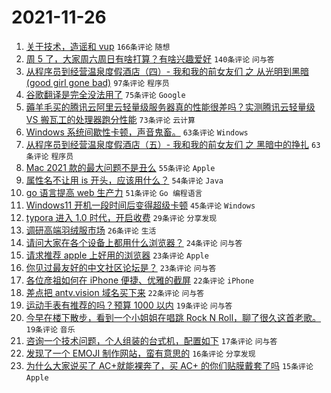 # 2021-11-26

1. [关于技术，造谣和 vup](https://www.v2ex.com/t/818099) `166条评论` `随想`
1. [周 5 了，大家周六周日有啥打算？有啥兴趣爱好](https://www.v2ex.com/t/818055) `140条评论` `问与答`
1. [从程序员到经营温泉度假酒店（四）- 我和我的前女友们 之 从光明到黑暗(good girl gone bad)](https://www.v2ex.com/t/818070) `97条评论` `程序员`
1. [谷歌翻译是完全没法用了](https://www.v2ex.com/t/818213) `75条评论` `Google`
1. [薅羊毛买的腾讯云阿里云轻量级服务器真的性能很差吗？实测腾讯云轻量级 VS 搬瓦工的处理器跑分性能](https://www.v2ex.com/t/818105) `73条评论` `云计算`
1. [Windows 系统间歇性卡顿，声音鬼畜。](https://www.v2ex.com/t/818084) `63条评论` `Windows`
1. [从程序员到经营温泉度假酒店（五）- 我和我的前女友们 之 黑暗中的挣扎](https://www.v2ex.com/t/818130) `63条评论` `程序员`
1. [Mac 2021 款的最大问题不是丑么](https://www.v2ex.com/t/818198) `55条评论` `Apple`
1. [属性名不让用 is 开头，应该用什么？](https://www.v2ex.com/t/818150) `54条评论` `Java`
1. [go 语言提高 web 生产力](https://www.v2ex.com/t/818157) `51条评论` `Go 编程语言`
1. [Windows11 开机一段时间后变得超级卡顿](https://www.v2ex.com/t/818089) `45条评论` `Windows`
1. [typora 进入 1.0 时代，开启收费](https://www.v2ex.com/t/818221) `29条评论` `分享发现`
1. [调研高端羽绒服市场](https://www.v2ex.com/t/818137) `26条评论` `生活`
1. [请问大家在各个设备上都用什么浏览器？](https://www.v2ex.com/t/818240) `24条评论` `问与答`
1. [请求推荐 apple 上好用的浏览器](https://www.v2ex.com/t/818234) `23条评论` `Apple`
1. [你见过最友好的中文社区论坛是？](https://www.v2ex.com/t/818207) `23条评论` `问与答`
1. [各位彦祖如何在 iPhone 便捷、优雅的截屏](https://www.v2ex.com/t/818088) `22条评论` `iPhone`
1. [差点把 antv.vision 域名买下来](https://www.v2ex.com/t/818080) `22条评论` `问与答`
1. [运动手表有推荐的吗？预算 1000 以内](https://www.v2ex.com/t/818094) `19条评论` `问与答`
1. [今早在楼下散步，看到一个小姐姐在唱跳 Rock N Roll，聊了很久这首老歌。](https://www.v2ex.com/t/818086) `19条评论` `音乐`
1. [咨询一个技术问题，个人组装的台式机，配置如下](https://www.v2ex.com/t/818172) `17条评论` `问与答`
1. [发现了一个 EMOJI 制作网站，蛮有意思的](https://www.v2ex.com/t/818180) `16条评论` `分享发现`
1. [为什么大家说买了 AC+就能裸奔了，买 AC+ 的你们贴膜戴套了吗](https://www.v2ex.com/t/818243) `15条评论` `Apple`
